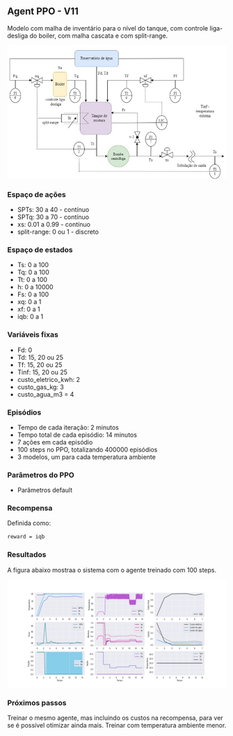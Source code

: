 ## Agent PPO - V11

Modelo com malha de inventário para o nível do tanque, com controle liga-desliga do boiler, com malha cascata e com split-range.

![chuveiro](https://github.com/mpaulazamin/tcc-models-rllib/blob/agent_ppo_v11/imagens/chuveiro_controle_t4a.jpg)

### Espaço de ações

- SPTs: 30 a 40 - contínuo
- SPTq: 30 a 70 - contínuo
- xs: 0.01 a 0.99 - contínuo
- split-range: 0 ou 1 - discreto

### Espaço de estados

- Ts: 0 a 100
- Tq: 0 a 100
- Tt: 0 a 100
- h: 0 a 10000
- Fs: 0 a 100
- xq: 0 a 1
- xf: 0 a 1
- iqb: 0 a 1

### Variáveis fixas

- Fd: 0
- Td: 15, 20 ou 25
- Tf: 15, 20 ou 25
- Tinf: 15, 20 ou 25
- custo_eletrico_kwh: 2
- custo_gas_kg: 3
- custo_agua_m3 = 4

### Episódios

- Tempo de cada iteração: 2 minutos
- Tempo total de cada episódio: 14 minutos
- 7 ações em cada episódio
- 100 steps no PPO, totalizando 400000 episódios
- 3 modelos, um para cada temperatura ambiente

### Parâmetros do PPO

- Parâmetros default

### Recompensa

Definida como:

```bash
reward = iqb
```

### Resultados

A figura abaixo mostraa o sistema com o agente treinado com 100 steps.

![image](https://github.com/mpaulazamin/tcc-models-rllib/blob/agent_ppo_v11/imagens/avalia%C3%A7%C3%A3o_agent_ppo_v11_Tinf25.jpg)

### Próximos passos

Treinar o mesmo agente, mas incluindo os custos na recompensa, para ver se é possível otimizar ainda mais. Treinar com temperatura ambiente menor.